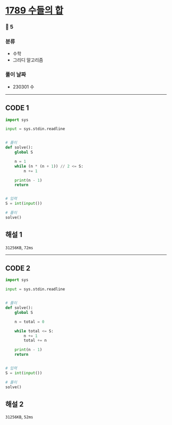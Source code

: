 # [1789 수들의 합](https://www.acmicpc.net/problem/1789)

### 🥈 5

### 분류

- 수학
- 그리디 알고리즘

### 풀이 날짜

- 230301 수

---

## CODE 1

```python
import sys

input = sys.stdin.readline


# 풀이
def solve():
    global S

    n = 1
    while (n * (n + 1)) // 2 <= S:
        n += 1

    print(n - 1)
    return


# 입력
S = int(input())

# 풀이
solve()

```

## 해설 1

`31256KB`, `72ms`

---

## CODE 2

```python
import sys

input = sys.stdin.readline


# 풀이
def solve():
    global S

    n = total = 0

    while total <= S:
        n += 1
        total += n

    print(n - 1)
    return


# 입력
S = int(input())

# 풀이
solve()

```

## 해설 2

`31256KB`, `52ms`
